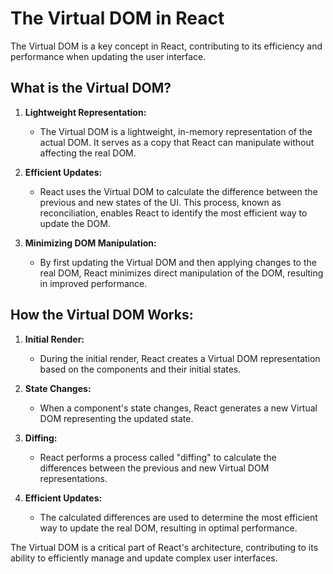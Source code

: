 # The Virtual DOM in React

The Virtual DOM is a key concept in React, contributing to its efficiency and performance when updating the user interface.

## What is the Virtual DOM?

1. **Lightweight Representation:**

   - The Virtual DOM is a lightweight, in-memory representation of the actual DOM. It serves as a copy that React can manipulate without affecting the real DOM.

2. **Efficient Updates:**

   - React uses the Virtual DOM to calculate the difference between the previous and new states of the UI. This process, known as reconciliation, enables React to identify the most efficient way to update the DOM.

3. **Minimizing DOM Manipulation:**
   - By first updating the Virtual DOM and then applying changes to the real DOM, React minimizes direct manipulation of the DOM, resulting in improved performance.

## How the Virtual DOM Works:

1. **Initial Render:**

   - During the initial render, React creates a Virtual DOM representation based on the components and their initial states.

2. **State Changes:**

   - When a component's state changes, React generates a new Virtual DOM representing the updated state.

3. **Diffing:**

   - React performs a process called "diffing" to calculate the differences between the previous and new Virtual DOM representations.

4. **Efficient Updates:**
   - The calculated differences are used to determine the most efficient way to update the real DOM, resulting in optimal performance.

The Virtual DOM is a critical part of React's architecture, contributing to its ability to efficiently manage and update complex user interfaces.
